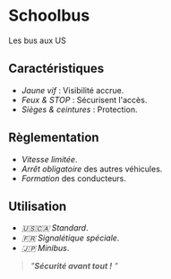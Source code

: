 # Schoolbus
Les bus aux US
## __Caractéristiques__
- *Jaune vif* : Visibilité accrue.
- *Feux & STOP* : Sécurisent l'accès.
- *Sièges & ceintures* : Protection.

## __Règlementation__
- *Vitesse limitée*.
- *Arrêt obligatoire* des autres véhicules.
- *Formation* des conducteurs.

## __Utilisation__
- *🇺🇸🇨🇦 Standard*.
- *🇫🇷 Signalétique spéciale*.
- *🇯🇵 Minibus*.

> *"__Sécurité avant tout !__ "*
